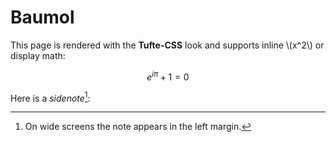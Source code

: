 # Baumol
This page is rendered with the **Tufte-CSS** look and supports inline \\(x^2\\) or
display math:

$$
e^{i\pi} + 1 = 0
$$

Here is a *sidenote*[^sn]:

[^sn]: On wide screens the note appears in the left margin.
